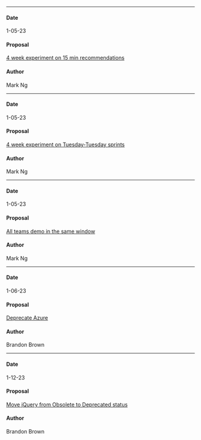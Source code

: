 ***
#### Date
1-05-23
#### Proposal
[4 week experiment on 15 min recommendations](https://flipswitch.slack.com/archives/C02GC9LSTFT/p1672959707453339)
#### Author
Mark Ng
***
#### Date
1-05-23
#### Proposal
[4 week experiment on Tuesday-Tuesday sprints](https://flipswitch.slack.com/archives/C02GC9LSTFT/p1672959707453339)
#### Author
Mark Ng

***
#### Date
1-05-23
#### Proposal
[All teams demo in the same window](https://flipswitch.slack.com/archives/C02GC9LSTFT/p1672959707453339)
#### Author
Mark Ng

***
#### Date
1-06-23
#### Proposal
[Deprecate Azure](https://flipswitch.slack.com/archives/C02GC9LSTFT/p1673028126333639)
#### Author
Brandon Brown

***
#### Date
1-12-23
#### Proposal
[Move jQuery from Obsolete to Deprecated status](https://flipswitch.slack.com/archives/C02GC9LSTFT/p1673549936289289)
#### Author
Brandon Brown